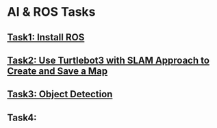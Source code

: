 # AI & ROS Tasks

## [Task1: Install ROS](https://github.com/BandarAI/SmartMethodsTraining/blob/Tasks/AI%20%26%20ROS/1st%20Task/Install%20ROS.md)
## [Task2: Use Turtlebot3 with SLAM Approach to Create and Save a Map](https://github.com/BandarAI/SmartMethodsTraining/tree/Tasks/AI%20%26%20ROS/2nd%20Task)
## [Task3: Object Detection](https://github.com/BandarAI/SmartMethodsTraining/tree/Tasks/AI%20%26%20ROS/3rd%20Task)
## Task4: 



